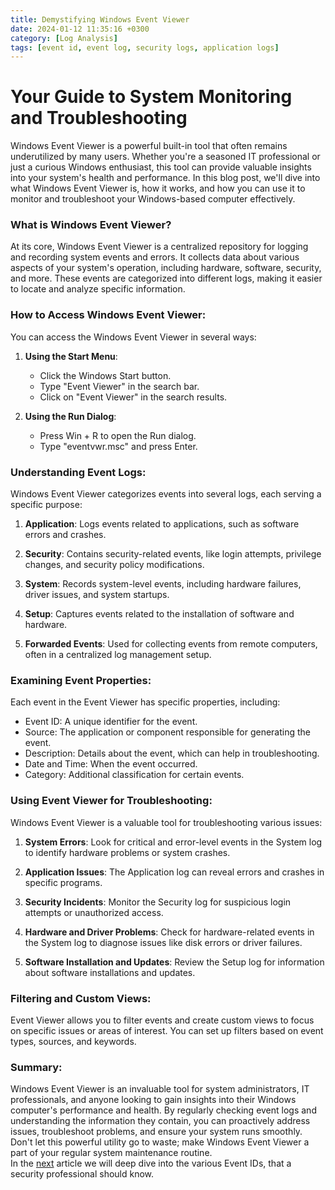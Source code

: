 ```yaml
---
title: Demystifying Windows Event Viewer
date: 2024-01-12 11:35:16 +0300
category: [Log Analysis]
tags: [event id, event log, security logs, application logs]
---
```


# Your Guide to System Monitoring and Troubleshooting

Windows Event Viewer is a powerful built-in tool that often remains underutilized by many users. Whether you're a seasoned IT professional or just a curious Windows enthusiast, this tool can provide valuable insights into your system's health and performance. In this blog post, we'll dive into what Windows Event Viewer is, how it works, and how you can use it to monitor and troubleshoot your Windows-based computer effectively.

### What is Windows Event Viewer?

At its core, Windows Event Viewer is a centralized repository for logging and recording system events and errors. It collects data about various aspects of your system's operation, including hardware, software, security, and more. These events are categorized into different logs, making it easier to locate and analyze specific information.

### How to Access Windows Event Viewer:

You can access the Windows Event Viewer in several ways:

1. **Using the Start Menu**:
   - Click the Windows Start button.
   - Type "Event Viewer" in the search bar.
   - Click on "Event Viewer" in the search results.

2. **Using the Run Dialog**:
   - Press Win + R to open the Run dialog.
   - Type "eventvwr.msc" and press Enter.

### Understanding Event Logs:

Windows Event Viewer categorizes events into several logs, each serving a specific purpose:

1. **Application**: Logs events related to applications, such as software errors and crashes.

2. **Security**: Contains security-related events, like login attempts, privilege changes, and security policy modifications.

3. **System**: Records system-level events, including hardware failures, driver issues, and system startups.

4. **Setup**: Captures events related to the installation of software and hardware.

5. **Forwarded Events**: Used for collecting events from remote computers, often in a centralized log management setup.

### Examining Event Properties:

Each event in the Event Viewer has specific properties, including:
- Event ID: A unique identifier for the event.
- Source: The application or component responsible for generating the event.
- Description: Details about the event, which can help in troubleshooting.
- Date and Time: When the event occurred.
- Category: Additional classification for certain events.

### Using Event Viewer for Troubleshooting:

Windows Event Viewer is a valuable tool for troubleshooting various issues:

1. **System Errors**: Look for critical and error-level events in the System log to identify hardware problems or system crashes.

2. **Application Issues**: The Application log can reveal errors and crashes in specific programs.

3. **Security Incidents**: Monitor the Security log for suspicious login attempts or unauthorized access.

4. **Hardware and Driver Problems**: Check for hardware-related events in the System log to diagnose issues like disk errors or driver failures.

5. **Software Installation and Updates**: Review the Setup log for information about software installations and updates.

### Filtering and Custom Views:

Event Viewer allows you to filter events and create custom views to focus on specific issues or areas of interest. You can set up filters based on event types, sources, and keywords.

### Summary:

Windows Event Viewer is an invaluable tool for system administrators, IT professionals, and anyone looking to gain insights into their Windows computer's performance and health. By regularly checking event logs and understanding the information they contain, you can proactively address issues, troubleshoot problems, and ensure your system runs smoothly. Don't let this powerful utility go to waste; make Windows Event Viewer a part of your regular system maintenance routine.  
In the [next](https://ah11r.github.io/posts/eventlogexplained/) article we will deep dive into the various Event IDs, that a security professional should know.